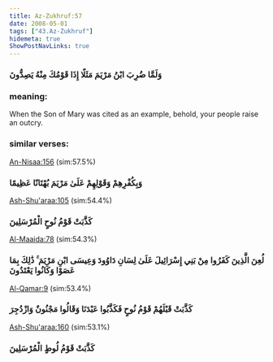 ```yaml
---
title: Az-Zukhruf:57
date: 2008-05-01
tags: ["43.Az-Zukhruf"]
hidemeta: true 
ShowPostNavLinks: true 
---
```

### وَلَمَّا ضُرِبَ ابْنُ مَرْيَمَ مَثَلًا إِذَا قَوْمُكَ مِنْهُ يَصِدُّونَ
### meaning: 
When the Son of Mary was cited as an example, behold, your people raise an outcry.
### similar verses: 

[An-Nisaa:156](/4/156) (sim:57.5%)

### وَبِكُفْرِهِمْ وَقَوْلِهِمْ عَلَىٰ مَرْيَمَ بُهْتَانًا عَظِيمًا

[Ash-Shu'araa:105](/26/105) (sim:54.4%)

### كَذَّبَتْ قَوْمُ نُوحٍ الْمُرْسَلِينَ

[Al-Maaida:78](/5/78) (sim:54.3%)

### لُعِنَ الَّذِينَ كَفَرُوا مِنْ بَنِي إِسْرَائِيلَ عَلَىٰ لِسَانِ دَاوُودَ وَعِيسَى ابْنِ مَرْيَمَ ۚ ذَٰلِكَ بِمَا عَصَوْا وَكَانُوا يَعْتَدُونَ

[Al-Qamar:9](/54/9) (sim:53.4%)

### كَذَّبَتْ قَبْلَهُمْ قَوْمُ نُوحٍ فَكَذَّبُوا عَبْدَنَا وَقَالُوا مَجْنُونٌ وَازْدُجِرَ

[Ash-Shu'araa:160](/26/160) (sim:53.1%)

### كَذَّبَتْ قَوْمُ لُوطٍ الْمُرْسَلِينَ
